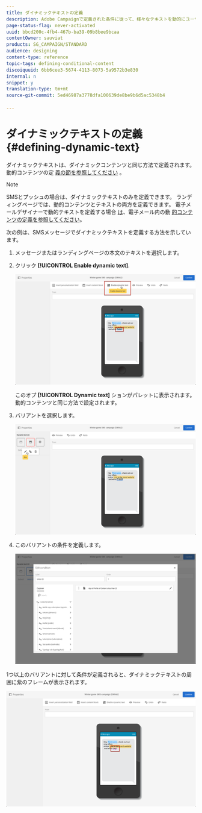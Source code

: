 ```yaml
---
title: ダイナミックテキストの定義
description: Adobe Campaignで定義された条件に従って、様々なテキストを動的にユーザーに表示する方法を説明します。
page-status-flag: never-activated
uuid: bbcd200c-4fb4-467b-ba39-09b8bee9bcaa
contentOwner: sauviat
products: SG_CAMPAIGN/STANDARD
audience: designing
content-type: reference
topic-tags: defining-conditional-content
discoiquuid: 6bb6cee3-5674-4113-8073-5a9572b3e830
internal: n
snippet: y
translation-type: tm+mt
source-git-commit: 5ed46987a3778dfa100639de8be9b6d5ac5348b4

---
```



# ダイナミックテキストの定義{#defining-dynamic-text}

ダイナミックテキストは、ダイナミックコンテンツと同じ方法で定義されます。 動的コンテンツの定 [義の節を参照してください](../../designing/using/personalization.md#defining-dynamic-content-in-an-email) 。

>[!NOTE]
>
>SMSとプッシュの場合は、ダイナミックテキストのみを定義できます。 ランディングページでは、動的コンテンツとテキストの両方を定義できます。 電子メールデザイナーで動的テキストを定義する場合 [は](../../designing/using/designing-content-in-adobe-campaign.md)、電子メール内の動 [的コンテンツの定義を参照してください](../../designing/using/personalization.md#defining-dynamic-content-in-an-email)。

次の例は、SMSメッセージでダイナミックテキストを定義する方法を示しています。

1. メッセージまたはランディングページの本文のテキストを選択します。
1. クリック **[!UICONTROL Enable dynamic text]**.

   ![](assets/dynamic_text_sms_1.png)

   このオプ **[!UICONTROL Dynamic text]** ションがパレットに表示されます。 動的コンテンツと同じ方法で設定されます。

1. バリアントを選択します。

   ![](assets/dynamic_text_sms_2.png)

1. このバリアントの条件を定義します。

   ![](assets/dynamic_text_sms_4.png)

1つ以上のバリアントに対して条件が定義されると、ダイナミックテキストの周囲に紫のフレームが表示されます。

![](assets/dynamic_text_sms_3.png)

